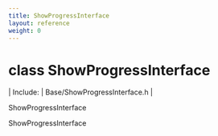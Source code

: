 ```yaml
---
title: ShowProgressInterface
layout: reference
weight: 0
---
```

class ShowProgressInterface
===

| Include: | Base/ShowProgressInterface.h |

ShowProgressInterface
  



ShowProgressInterface
  


